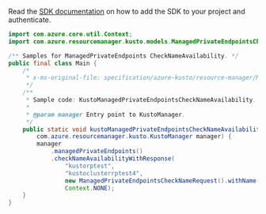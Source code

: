 Read the [SDK documentation](https://github.com/Azure/azure-sdk-for-java/blob/azure-resourcemanager-kusto_1.0.0-beta.3/sdk/kusto/azure-resourcemanager-kusto/README.md) on how to add the SDK to your project and authenticate.

```java
import com.azure.core.util.Context;
import com.azure.resourcemanager.kusto.models.ManagedPrivateEndpointsCheckNameRequest;

/** Samples for ManagedPrivateEndpoints CheckNameAvailability. */
public final class Main {
    /*
     * x-ms-original-file: specification/azure-kusto/resource-manager/Microsoft.Kusto/stable/2021-08-27/examples/KustoManagedPrivateEndpointsCheckNameAvailability.json
     */
    /**
     * Sample code: KustoManagedPrivateEndpointsCheckNameAvailability.
     *
     * @param manager Entry point to KustoManager.
     */
    public static void kustoManagedPrivateEndpointsCheckNameAvailability(
        com.azure.resourcemanager.kusto.KustoManager manager) {
        manager
            .managedPrivateEndpoints()
            .checkNameAvailabilityWithResponse(
                "kustorptest",
                "kustoclusterrptest4",
                new ManagedPrivateEndpointsCheckNameRequest().withName("pme1"),
                Context.NONE);
    }
}
```
